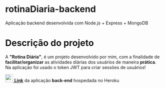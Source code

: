 # rotinaDiaria-backend
Aplicação backend desenvolvida com Node.js + Express + MongoDB

# Descrição do projeto
A **"Rotina Diária"**, é um projeto desenvolvido por mim, com a finalidade de **facilitar/organizar** as atividades diárias dos usuários de maneira **prática**. Na aplicação foi usado o token JWT para criar sessões de usuários! 

<img src="https://user-images.githubusercontent.com/56003521/83085077-3c2bd980-a061-11ea-8b85-f9ba862f7f3d.png" height="25" width="25"><a href="https://tarefasbackend.herokuapp.com/activity"> **Link**</a> da aplicação **back-end** hospedada no Heroku
